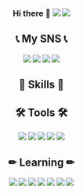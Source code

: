 <div align="center">
<h3>Hi there 👋
<a href="https://hits.seeyoufarm.com"><img src="https://hits.seeyoufarm.com/api/count/incr/badge.svg?url=https%3A%2F%2Fgithub.com%2FJJIIIINN%2Fhit-counter&count_bg=%23FB9C8B&title_bg=%23555555&icon=tui.svg&icon_color=%235BE1FD&title=hits&edge_flat=false"/></a>
<img src="https://img.shields.io/github/followers/JJIIIINN?style=social">
<h2>📞 My SNS 📞
<h4><a href="https://www.facebook.com/profile.php?id=100011705792413" target="_blank"><img src="https://img.shields.io/badge/Facebook-1877F2?style/badge&logo=Facebook&logoColor=white"></a>
<a href="https://https://www.instagram.com/ji_in_0724" target="_blank"><img src="https://img.shields.io/badge/Instagram-E4405F?style/badge&logo=Instagram&logoColor=white"></a>
<a href="https://mail.google.com/mail/u/0/#inbox" target="_blank"><img src="https://img.shields.io/badge/kgb21537@gmail.com-EA4335?style/badge&logo=Gmail&logoColor=white"></a>
<img src="https://img.shields.io/badge/010 5817 2022-00A98F?style/badge&logo=About.me&logoColor=white">
<h2>🦾 Skills 🦾
<h4>
<h2>🛠 Tools 🛠
<h4><img src="https://img.shields.io/badge/Git-F05032?style/badge&logo=Git&logoColor=white">
<img src="https://img.shields.io/badge/GitKraken-179287?style/badge&logo=GitKraKen&logoColor=white">
<img src="https://img.shields.io/badge/Visual Studio Code-007ACC?style/badge&logo=Visual Studio Code&logoColor=white">
<img src="https://img.shields.io/badge/Visual Studio-5C2D91?style/badge&logo=Visual Studio&logoColor=white">
<img src="https://img.shields.io/badge/GitHub-181717?style/badge&logo=GitHub&logoColor=white">
<h2>✏ Learning ✏
<h4><img src="https://img.shields.io/badge/C-A8B9CC?style/badge&logo=C&logoColor=white">
<img src="https://img.shields.io/badge/HTML5-E34F26?style/badge&logo=HTML5&logoColor=white">
<img src="https://img.shields.io/badge/CSS3-1572B6?style/badge&logo=CSS3&logoColor=white">
<img src="https://img.shields.io/badge/JavaScript-F7DF1E?style/badge&logo=JavaScript&logoColor=white">
<img src="https://img.shields.io/badge/Kotlin-7F52FF?style/badge&logo=Kotlin&logoColor=white">
<img src="https://img.shields.io/badge/Java-007396?style/badge&logo=Java&logoColor=white">
<img src="https://img.shields.io/badge/Python-3776AB?style/badge&logo=Python&logoColor=white">
</div>
